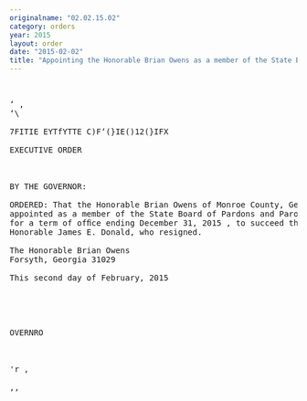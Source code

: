 ```yaml
---
originalname: "02.02.15.02"
category: orders
year: 2015
layout: order
date: "2015-02-02"
title: "Appointing the Honorable Brian Owens as a member of the State Board of Pardons and Paroles"
---
```

<pre>
 

‘ ,
‘\

7FITIE EYTfYTTE C)F‘(}IE()12(}IFX

EXECUTIVE ORDER

 

BY THE GOVERNOR:

ORDERED: That the Honorable Brian Owens of Monroe County, Georgia, is
appointed as a member of the State Board of Pardons and Paroles,
for a term of ofﬁce ending December 31, 2015 , to succeed the
Honorable James E. Donald, who resigned.

The Honorable Brian Owens
Forsyth, Georgia 31029

This second day of February, 2015

   

    

OVERNRO

    

'r ,

,,

</pre>
